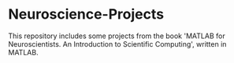 # Neuroscience-Projects
This repository includes some projects from the book 'MATLAB for Neuroscientists. An Introduction to Scientific Computing', written in MATLAB.
